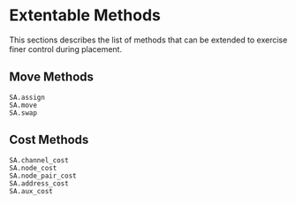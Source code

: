 # Extentable Methods

This sections describes the list of methods that can be extended to exercise
finer control during placement.

## Move Methods
```@docs
SA.assign
SA.move
SA.swap
```

## Cost Methods
```@docs
SA.channel_cost
SA.node_cost
SA.node_pair_cost
SA.address_cost
SA.aux_cost
```
